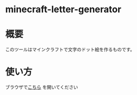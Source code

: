 # minecraft-letter-generator

# 概要
このツールはマインクラフトで文字のドット絵を作るものです。

# 使い方
ブラウザで[こちら](https://nakorae.github.io/minecraft-letter-generator/) を開いてください
